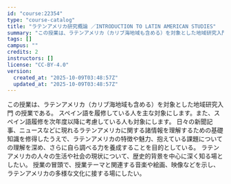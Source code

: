 ```yaml
---
id: "course:22354"
type: "course-catalog"
title: "ラテンアメリカ研究概論 ／INTRODUCTION TO LATIN AMERICAN STUDIES"
summary: "この授業は、ラテンアメリカ（カリブ海地域も含める）を対象とした地域研究入門 の授業である。 スペイン語を履修している人を主な対象にします。また、スペイン語履修を次年度以降に考慮している人も対象にします。 日々の新聞記事、ニュースなどに現れる…"
tags: []
campus: ""
credits: 2
instructors: []
license: "CC-BY-4.0"
version:
  created_at: "2025-10-09T03:48:57Z"
  updated_at: "2025-10-09T03:48:57Z"
---
```

この授業は、ラテンアメリカ（カリブ海地域も含める）を対象とした地域研究入門 の授業である。 スペイン語を履修している人を主な対象にします。また、スペイン語履修を次年度以降に考慮している人も対象にします。 日々の新聞記事、ニュースなどに現れるラテンアメリカに関する諸情報を理解するための基礎知識を修得したうえで、ラテンアメリカの特徴や魅力、抱えている課題についての理解を深め、さらに自ら調べる力を養成することを目的としている。 ラテンアメリカの人々の生活や社会の現状について、歴史的背景を中心に深く知る場としたい。 授業の冒頭で、授業テーマと関連する音楽や絵画、映像などを示し、ラテンアメリカの多様な文化に接する場にしたい。
